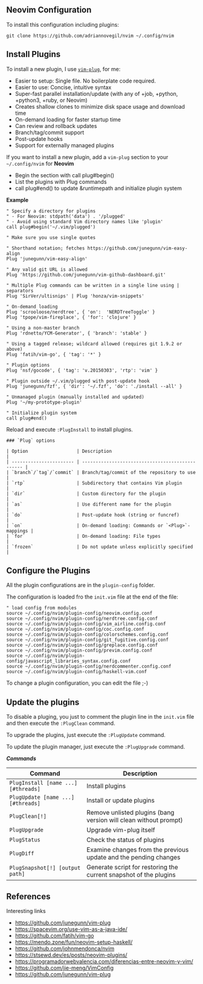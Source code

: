 ## Neovim Configuration

To install this configuration including plugins:

```
git clone https://github.com/adriannovegil/nvim ~/.config/nvim
```

## Install Plugins

To install a new plugin, I use [`vim-plug`](https://github.com/junegunn/vim-plug), for me:

 * Easier to setup: Single file. No boilerplate code required.
 * Easier to use: Concise, intuitive syntax
 * Super-fast parallel installation/update (with any of +job, +python, +python3, +ruby, or Neovim)
 * Creates shallow clones to minimize disk space usage and download time
 * On-demand loading for faster startup time
 * Can review and rollback updates
 * Branch/tag/commit support
 * Post-update hooks
 * Support for externally managed plugins

If you want to install a new plugin, add a `vim-plug` section to your `~/.config/nvim` for __Neovim__

 * Begin the section with call plug#begin()
 * List the plugins with Plug commands
 * call plug#end() to update &runtimepath and initialize plugin system

__Example__

```
" Specify a directory for plugins
" - For Neovim: stdpath('data') . '/plugged'
" - Avoid using standard Vim directory names like 'plugin'
call plug#begin('~/.vim/plugged')

" Make sure you use single quotes

" Shorthand notation; fetches https://github.com/junegunn/vim-easy-align
Plug 'junegunn/vim-easy-align'

" Any valid git URL is allowed
Plug 'https://github.com/junegunn/vim-github-dashboard.git'

" Multiple Plug commands can be written in a single line using | separators
Plug 'SirVer/ultisnips' | Plug 'honza/vim-snippets'

" On-demand loading
Plug 'scrooloose/nerdtree', { 'on':  'NERDTreeToggle' }
Plug 'tpope/vim-fireplace', { 'for': 'clojure' }

" Using a non-master branch
Plug 'rdnetto/YCM-Generator', { 'branch': 'stable' }

" Using a tagged release; wildcard allowed (requires git 1.9.2 or above)
Plug 'fatih/vim-go', { 'tag': '*' }

" Plugin options
Plug 'nsf/gocode', { 'tag': 'v.20150303', 'rtp': 'vim' }

" Plugin outside ~/.vim/plugged with post-update hook
Plug 'junegunn/fzf', { 'dir': '~/.fzf', 'do': './install --all' }

" Unmanaged plugin (manually installed and updated)
Plug '~/my-prototype-plugin'

" Initialize plugin system
call plug#end()
```

Reload and execute `:PlugInstall` to install plugins.

```
### `Plug` options

| Option                  | Description                                      |
| ----------------------- | ------------------------------------------------ |
| `branch`/`tag`/`commit` | Branch/tag/commit of the repository to use       |
| `rtp`                   | Subdirectory that contains Vim plugin            |
| `dir`                   | Custom directory for the plugin                  |
| `as`                    | Use different name for the plugin                |
| `do`                    | Post-update hook (string or funcref)             |
| `on`                    | On-demand loading: Commands or `<Plug>`-mappings |
| `for`                   | On-demand loading: File types                    |
| `frozen`                | Do not update unless explicitly specified        |
```

## Configure the Plugins

All the plugin configurations are in the `plugin-config` folder.

The configuration is loaded fro the `init.vim` file at the end of the file:

```
" load config from modules
source ~/.config/nvim/plugin-config/neovim.config.conf
source ~/.config/nvim/plugin-config/nerdtree.config.conf
source ~/.config/nvim/plugin-config/vim_airline.config.conf
source ~/.config/nvim/plugin-config/coc.config.conf
source ~/.config/nvim/plugin-config/colorschemes.config.conf
source ~/.config/nvim/plugin-config/git_fugitive.config.conf
source ~/.config/nvim/plugin-config/greplace.config.conf
source ~/.config/nvim/plugin-config/previm.config.conf
source ~/.config/nvim/plugin-config/javascript_libraries_syntax.config.conf
source ~/.config/nvim/plugin-config/nerdcommenter.config.conf
source ~/.config/nvim/plugin-config/haskell-vim.conf
```

To change a plugin configuration, you can edit the file ;-)

## Update the plugins

To disable a pluging, you just to comment the plugin line in the `init.vim` file and then execute the `:PlugClean` command.

To upgrade the plugins, just execute the `:PlugUpdate` command.

To update the plugin manager, just execute the `:PlugUpgrade` command.

___Commands___

| Command                             | Description                                                        |
| ----------------------------------- | ------------------------------------------------------------------ |
| `PlugInstall [name ...] [#threads]` | Install plugins                                                    |
| `PlugUpdate [name ...] [#threads]`  | Install or update plugins                                          |
| `PlugClean[!]`                      | Remove unlisted plugins (bang version will clean without prompt) |
| `PlugUpgrade`                       | Upgrade vim-plug itself                                            |
| `PlugStatus`                        | Check the status of plugins                                        |
| `PlugDiff`                          | Examine changes from the previous update and the pending changes   |
| `PlugSnapshot[!] [output path]`     | Generate script for restoring the current snapshot of the plugins  |

## References

Interesting links

 * https://github.com/junegunn/vim-plug
 * https://spacevim.org/use-vim-as-a-java-ide/
 * https://github.com/fatih/vim-go
 * https://mendo.zone/fun/neovim-setup-haskell/
 * https://github.com/johnmendonca/nvim
 * https://stsewd.dev/es/posts/neovim-plugins/
 * https://programadorwebvalencia.com/diferencias-entre-neovim-y-vim/
 * https://github.com/jie-meng/VimConfig
 * https://github.com/junegunn/vim-plug
